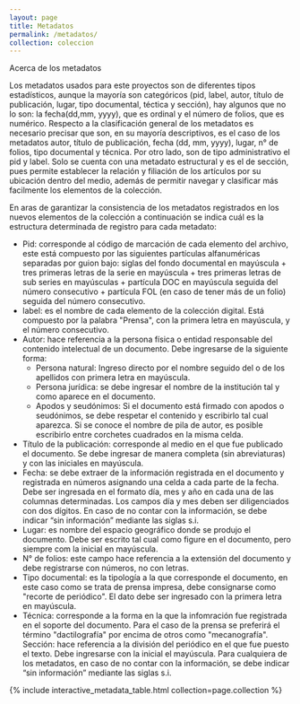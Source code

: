 ```yaml
---
layout: page
title: Metadatos
permalink: /metadatos/
collection: coleccion
---
```


Acerca de los metadatos

Los metadatos usados para este proyectos son de diferentes tipos estadísticos, aunque la mayoría son categóricos (pid, label, autor, título de publicación, lugar, tipo documental, téctica y sección), hay algunos que no lo son: la fecha(dd,mm, yyyy), que es ordinal y el número de folios, que es numérico. Respecto a la clasificación general de los metadatos es necesario precisar que son, en su mayoría descriptivos, es el caso de los metadatos autor, título de publicación, fecha (dd, mm, yyyy), lugar, n° de folios, tipo documental y técnica. Por otro lado, son de tipo administrativo el pid y label. Solo se cuenta con una metadato estructural y es el de sección, pues permite establecer la relación y filiación de los artículos por su ubicación dentro del medio, además de permitir navegar y clasificar más facilmente los elementos de la colección. 

En aras de garantizar la consistencia de los metadatos registrados en los nuevos elementos de la colección a continuación se indica cuál es la estructura determinada de registro para cada metadato: 
- Pid: corresponde al código de marcación de cada elemento del archivo, este está compuesto por las siguientes partículas alfanuméricas separadas por guion bajo: siglas del fondo documental en mayúscula + tres primeras letras de la serie en mayúscula + tres primeras letras de sub series en mayúsculas + partícula DOC en mayúscula seguida del número consecutivo + partícula FOL (en caso de tener más de un folio) seguida del número consecutivo.
- label: es el nombre de cada elemento de la colección digital. Está compuesto por la palabra "Prensa", con la primera letra en mayúscula, y el número consecutivo.
- Autor: hace referencia a la persona física o entidad responsable del contenido intelectual de un documento. Debe ingresarse de la siguiente forma: 
	* Persona natural: Ingreso directo por el nombre seguido del o de los apellidos con primera letra en mayúscula.
	* Persona jurídica: se debe ingresar el nombre de la institución tal y como aparece en el documento.
	* Apodos y seudónimos: Si el documento está firmado con apodos o seudónimos, se debe respetar el contenido y escribirlo tal cual aparezca. Si se conoce el nombre de pila de autor, es posible escribirlo entre corchetes cuadrados en la misma celda. 
- Título de la publicación: corresponde al medio en el que fue publicado el documento. Se debe ingresar de manera completa (sin abreviaturas) y con las iniciales en mayúscula. 
- Fecha: se debe extraer de la información registrada en el documento y registrada en números asignando una celda a cada parte de la fecha. Debe ser ingresada en el formato día, mes y año en cada una de las columnas determinadas. Los campos día y mes deben ser diligenciados con dos dígitos. En caso de no contar con la información, se debe indicar “sin información” mediante las siglas s.i.
- Lugar: es nombre del espacio geográfico donde se produjo el documento. Debe ser escrito tal cual como figure en el documento, pero siempre com la inicial en mayúscula. 
- N° de folios: este campo hace referencia a la extensión del documento y debe registrarse con números, no con letras.
- Tipo documental:  es la tipología a la que corresponde el documento, en este caso como se trata de prensa impresa, debe consignarse como "recorte de periódico". El dato debe ser ingresado con la primera letra en mayúscula.
- Técnica: corresponde a la forma en la que la infomración fue registrada en el soporte del documento. Para el caso de la prensa se preferirá el término "dactilografía" por encima de otros como "mecanografía". 
Sección: hace referencia a la división del periódico en el que fue puesto el texto. Debe ingresarse con la inicial el mayúscula. 
Para cualquiera de los metadatos, en caso de no contar con la información, se debe indicar “sin información” mediante las siglas s.i.

{% include interactive_metadata_table.html collection=page.collection %}
